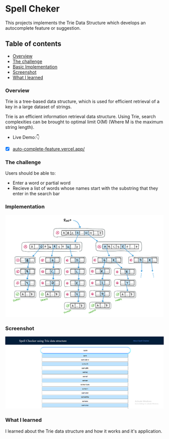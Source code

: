 # Spell Cheker
This projects implements the Trie Data Structure which develops an autocomplete feature or suggestion.

## Table of contents

- [Overview](#overview)
- [The challenge](#the-challenge)
- [Basic Implementation](#implementation)
- [Screenshot](#screenshot)
- [What I learned](#what-i-learned)
  

### Overview
  Trie is a tree-based data structure, which is used for efficient retrieval of a key in a large dataset of strings. 

  Trie is an efficient information retrieval data structure. Using Trie, search complexities can be brought to optimal limit O(M) 
  (Where M is the maximum string length).

- Live Demo:👇

- [x] [auto-complete-feature.vercel.app/](https://spell-checker-peach.vercel.app/)

### The challenge

Users should be able to:

- Enter a word or partial word
- Recieve a list of words whose names start with the substring that they enter in the search bar

### Implementation


<a href="#"> <img src="img/demo2.png"/> </a>


### Screenshot


<a href="#"> <img src="img/demo1.png"/> </a>


### What I learned

I learned about the Trie data structure and how it works and it's application. 


